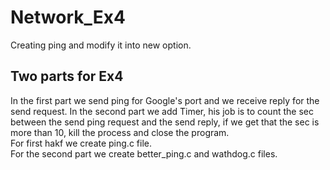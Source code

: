 # Network_Ex4
Creating ping and modify it into new option.
## Two parts for Ex4   
In the first part we send ping for Google's port and we receive reply for the send request.
In the second part we add Timer, his job is to count the sec between the send ping request and the send reply, if we get that the sec is more than 10, kill the process and close the program.    
For first hakf we create ping.c file.    
For the second part we create better_ping.c and wathdog.c files.    
